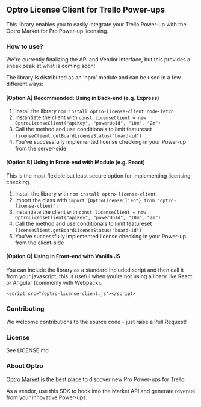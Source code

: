 ## Optro License Client for Trello Power-ups

This library enables you to easily integrate your Trello Power-up with the Optro Market for Pro Power-up licensing.

### How to use?

We're currently finalizing the API and Vendor interface, but this provides a sneak peak at what is coming soon!

The library is distributed as an 'npm' module and can be used in a few different ways:

#### [Option A] Recommended: Using in Back-end (e.g. Express)
1. Install the library `npm install optro-license-client node-fetch`
3. Instantiate the client with `const licenseClient = new OptroLicenseClient("apiKey", "powerUpId", "10m", "2m")`
3. Call the method and use conditionals to limit featureset `licenseClient.getBoardLicenseStatus("board-id")`
4. You've successfully implemented license checking in your Power-up from the server-side

#### [Option B] Using in Front-end with Module (e.g. React)

This is the most flexible but least secure option for implementing licensing checking.

1. Install the library with `npm install optro-license-client`
2. Import the class with `import {OptroLicenseClient} from "optro-license-client";`
3. Instantiate the client with `const licenseClient = new OptroLicenseClient("apiKey", "powerUpId", "10m", "2m")`
3. Call the method and use conditionals to limit featureset `licenseClient.getBoardLicenseStatus("board-id")`
4. You've successfully implemented license checking in your Power-up from the client-side

#### [Option C] Using in Front-end with Vanilla JS

You can include the library as a standard included script and then call it from your javascript, this is useful when you're not using a libary like React or Angular (commonly with Webpack).

`<script src="/optro-license-client.js"></script>`

### Contributing

We welcome contributions to the source code - just raise a Pull Request!

### License

See LICENSE.md

### About Optro

[Optro Market](https://www.optro.cloud) is the best place to discover new Pro Power-ups for Trello.

As a vendor, use this SDK to hook into the Market API and generate revenue from your innovative Power-ups.
